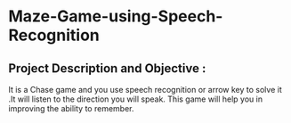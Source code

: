 # Maze-Game-using-Speech-Recognition

## Project Description and Objective :
It is a Chase game and you use speech recognition or arrow key  to solve it .It will listen to the direction you will speak. This game will help you in improving the ability to remember.
